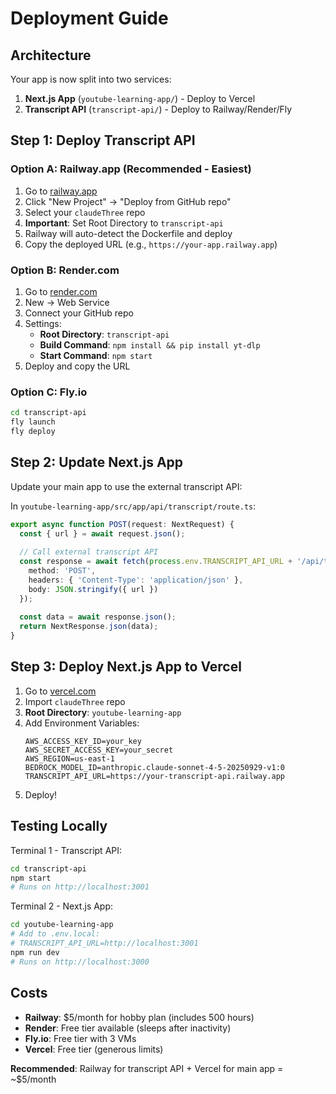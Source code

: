 # Deployment Guide

## Architecture

Your app is now split into two services:

1. **Next.js App** (`youtube-learning-app/`) - Deploy to Vercel
2. **Transcript API** (`transcript-api/`) - Deploy to Railway/Render/Fly

## Step 1: Deploy Transcript API

### Option A: Railway.app (Recommended - Easiest)

1. Go to [railway.app](https://railway.app)
2. Click "New Project" → "Deploy from GitHub repo"
3. Select your `claudeThree` repo
4. **Important**: Set Root Directory to `transcript-api`
5. Railway will auto-detect the Dockerfile and deploy
6. Copy the deployed URL (e.g., `https://your-app.railway.app`)

### Option B: Render.com

1. Go to [render.com](https://render.com)
2. New → Web Service
3. Connect your GitHub repo
4. Settings:
   - **Root Directory**: `transcript-api`
   - **Build Command**: `npm install && pip install yt-dlp`
   - **Start Command**: `npm start`
5. Deploy and copy the URL

### Option C: Fly.io

```bash
cd transcript-api
fly launch
fly deploy
```

## Step 2: Update Next.js App

Update your main app to use the external transcript API:

In `youtube-learning-app/src/app/api/transcript/route.ts`:

```typescript
export async function POST(request: NextRequest) {
  const { url } = await request.json();
  
  // Call external transcript API
  const response = await fetch(process.env.TRANSCRIPT_API_URL + '/api/transcript', {
    method: 'POST',
    headers: { 'Content-Type': 'application/json' },
    body: JSON.stringify({ url })
  });
  
  const data = await response.json();
  return NextResponse.json(data);
}
```

## Step 3: Deploy Next.js App to Vercel

1. Go to [vercel.com](https://vercel.com)
2. Import `claudeThree` repo
3. **Root Directory**: `youtube-learning-app`
4. Add Environment Variables:
   ```
   AWS_ACCESS_KEY_ID=your_key
   AWS_SECRET_ACCESS_KEY=your_secret
   AWS_REGION=us-east-1
   BEDROCK_MODEL_ID=anthropic.claude-sonnet-4-5-20250929-v1:0
   TRANSCRIPT_API_URL=https://your-transcript-api.railway.app
   ```
5. Deploy!

## Testing Locally

Terminal 1 - Transcript API:
```bash
cd transcript-api
npm start
# Runs on http://localhost:3001
```

Terminal 2 - Next.js App:
```bash
cd youtube-learning-app
# Add to .env.local:
# TRANSCRIPT_API_URL=http://localhost:3001
npm run dev
# Runs on http://localhost:3000
```

## Costs

- **Railway**: $5/month for hobby plan (includes 500 hours)
- **Render**: Free tier available (sleeps after inactivity)
- **Fly.io**: Free tier with 3 VMs
- **Vercel**: Free tier (generous limits)

**Recommended**: Railway for transcript API + Vercel for main app = ~$5/month
